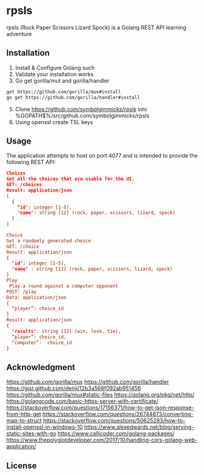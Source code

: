 # rpsls

rpsls (Rock Paper Scissors Lizard Spock) is a Golang REST API learning adventure

## Installation

1. Install & Configure Golang such
2. Validate your installation works
3. Go get gorilla/mut and gorilla/handler
``` bash go
get https://github.com/gorilla/mux#install
go get https://github.com/gorilla/handler#install
```
5. Clone https://github.com/symbolgimmicks/rpsls into %GOPATH$%/src/github.com/symbolgimmicks/rpsls
6. Using openssl create TSL keys

## Usage
The application attempts to host on port 4077 and is intended to provide the following REST API:


``` json
Choices
Get all the choices that are usable for the UI.
GET: /choices
Result: application/json
[
  {
    “id": integer [1-5],
    "name": string [12] (rock, paper, scissors, lizard, spock)
  }
]

Choice
Get a randomly generated choice
GET: /choice
Result: application/json
{
  "id": integer [1-5],
  "name" : string [12] (rock, paper, scissors, lizard, spock)
}
Play
 Play a round against a computer opponent
POST: /play
Data: application/json
{
  “player”: choice_id 
}
Result: application/json
{
  "results": string [12] (win, lose, tie),
  “player”: choice_id,
  “computer”:  choice_id
}
```
## Acknowledgment
https://github.com/gorilla/mux
https://github.com/gorilla/handler
https://gist.github.com/denji/12b3a568f092ab951456
https://github.com/gorilla/mux#static-files
https://golang.org/pkg/net/http/
https://golangcode.com/basic-https-server-with-certificate/
https://stackoverflow.com/questions/17156371/how-to-get-json-response-from-http-get
https://stackoverflow.com/questions/26744873/converting-map-to-struct
https://stackoverflow.com/questions/50625283/how-to-install-openssl-in-windows-10
https://www.alexedwards.net/blog/serving-static-sites-with-go
https://www.callicoder.com/golang-packages/
https://www.thepolyglotdeveloper.com/2017/10/handling-cors-golang-web-application/
	

## License
